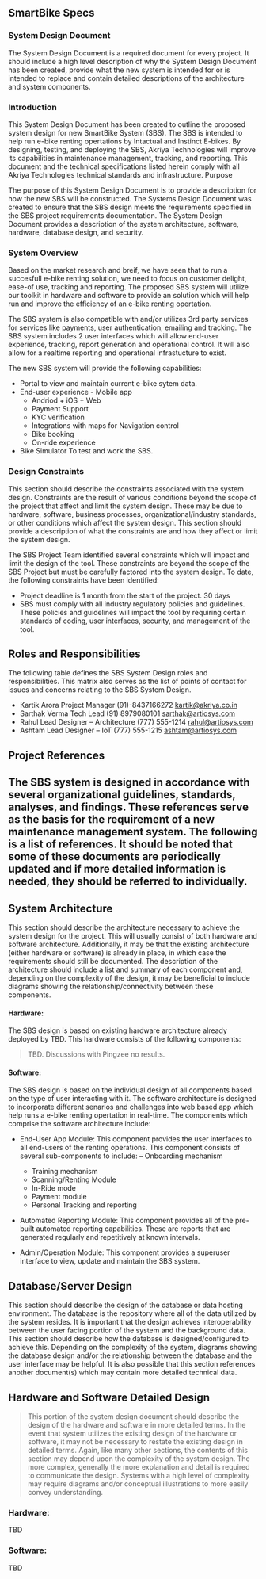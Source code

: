 ## SmartBike Specs

### System Design Document

The System Design Document is a required document for every project. It should include a high level description of why the System Design Document has been created, provide what the new system is intended for or is intended to replace and contain detailed descriptions of the architecture and system components.

### Introduction

This System Design Document has been created to outline the proposed system design for new SmartBike System (SBS). The SBS is intended to help run e-bike renting opertations by Intactual and Instinct E-bikes. By designing, testing, and deploying the SBS, Akriya Technologies will improve its capabilities in maintenance management, tracking, and reporting. This document and the technical specifications listed herein comply with all Akriya Technologies technical standards and infrastructure.
Purpose

The purpose of this System Design Document is to provide a description for how the new SBS will be constructed. The Systems Design Document was created to ensure that the SBS design meets the requirements specified in the SBS project requirements documentation. The System Design Document provides a description of the system architecture, software, hardware, database design, and security.

### System Overview

Based on the market research and breif, we have seen that to run a succesfull e-bike renting solution, we need to focus on customer delight, ease-of use, tracking and reporting. The proposed SBS system will utilize our toolkit in hardware and software to provide an solution which will help run and improve the efficiency of an e-bike renting opertation.

The SBS system is also compatible with and/or utilizes 3rd party services for services like payments, user authentication, emailing and tracking. The SBS system includes 2 user interfaces which will allow end-user experience, tracking, report generation and operational control. It will also allow for a realtime reporting and operational infrastucture to exist.

The new SBS system will provide the following capabilities:

* Portal to view and maintain current e-bike sytem data.
* End-user experience - Mobile app
    * Andriod + iOS + Web
    * Payment Support
    * KYC verification
    * Integrations with maps for Navigation control
    * Bike booking
    * On-ride experience
* Bike Simulator
    To test and work the SBS.

### Design Constraints

This section should describe the constraints associated with the system design. Constraints are the result of various conditions beyond the scope of the project that affect and limit the system design. These may be due to hardware, software, business processes, organizational/industry standards, or other conditions which affect the system design. This section should provide a description of what the constraints are and how they affect or limit the system design.

The SBS Project Team identified several constraints which will impact and limit the design of the tool. These constraints are beyond the scope of the SBS Project but must be carefully factored into the system design. To date, the following constraints have been identified:

* Project deadline is 1 month from the start of the project. 30 days
* SBS must comply with all industry regulatory policies and guidelines. These policies and guidelines will impact the tool by requiring certain standards of coding, user interfaces, security, and management of the tool.

## Roles and Responsibilities


The following table defines the SBS System Design roles and responsibilities. This matrix also serves as the list of points of contact for issues and concerns relating to the SBS System Design.

* Kartik Arora 	Project Manager 	(91)-8437166272 	kartik@akriya.co.in
* Sarthak Verma 	Tech Lead	(91) 8979080101 	sarthak@artiosys.com
* Rahul 	Lead Designer – Architecture 	(777) 555-1214 	rahul@artiosys.com
* Ashtam 	Lead Designer – IoT 	(777) 555-1215 	ashtam@artiosys.com

## Project References

The SBS system is designed in accordance with several organizational guidelines, standards, analyses, and findings. These references serve as the basis for the requirement of a new maintenance management system. The following is a list of references. It should be noted that some of these documents are periodically updated and if more detailed information is needed, they should be referred to individually.
-


## System Architecture

This section should describe the architecture necessary to achieve the system design for the project. This will usually consist of both hardware and software architecture. Additionally, it may be that the existing architecture (either hardware or software) is already in place, in which case the requirements should still be documented. The description of the architecture should include a list and summary of each component and, depending on the complexity of the design, it may be beneficial to include diagrams showing the relationship/connectivity between these components.

#### Hardware:

The SBS design is based on existing hardware architecture already deployed by TBD. This hardware consists of the following components:

> TBD. Discussions with Pingzee no results. 

#### Software:

The SBS design is based on the individual design of all components based on the type of user interacting with it. The software architecture is designed to incorporate different senarios and challenges into web based app which help runs a e-bike renting opertation in real-time. The components which comprise the software architecture include:

* End-User App Module: This component provides the user interfaces to all end-users of the renting operations. This component consists of several sub-components to include:
    – Onboarding mechanism
    - Training mechanism
    - Scanning/Renting Module
    - In-Ride mode
    - Payment module
    - Personal Tracking and reporting
    
    
* Automated Reporting Module: This component provides all of the pre-built automated reporting capabilities. These are reports that are generated regularly and repetitively at known intervals.

* Admin/Operation Module: This component provides a superuser interface to view, update and maintain the SBS system. 


## Database/Server Design

This section should describe the design of the database or data hosting environment. The database is the repository where all of the data utilized by the system resides. It is important that the design achieves interoperability between the user facing portion of the system and the background data. This section should describe how the database is designed/configured to achieve this. Depending on the complexity of the system, diagrams showing the database design and/or the relationship between the database and the user interface may be helpful. It is also possible that this section references another document(s) which may contain more detailed technical data.


## Hardware and Software Detailed Design
> This portion of the system design document should describe the design of the hardware and software in more detailed terms. In the event that system utilizes the existing design of the hardware or software, it may not be necessary to restate the existing design in detailed terms. Again, like many other sections, the contents of this section may depend upon the complexity of the system design. The more complex, generally the more explanation and detail is required to communicate the design. Systems with a high level of complexity may require diagrams and/or conceptual illustrations to more easily convey understanding.

### Hardware:

TBD

### Software:

TBD